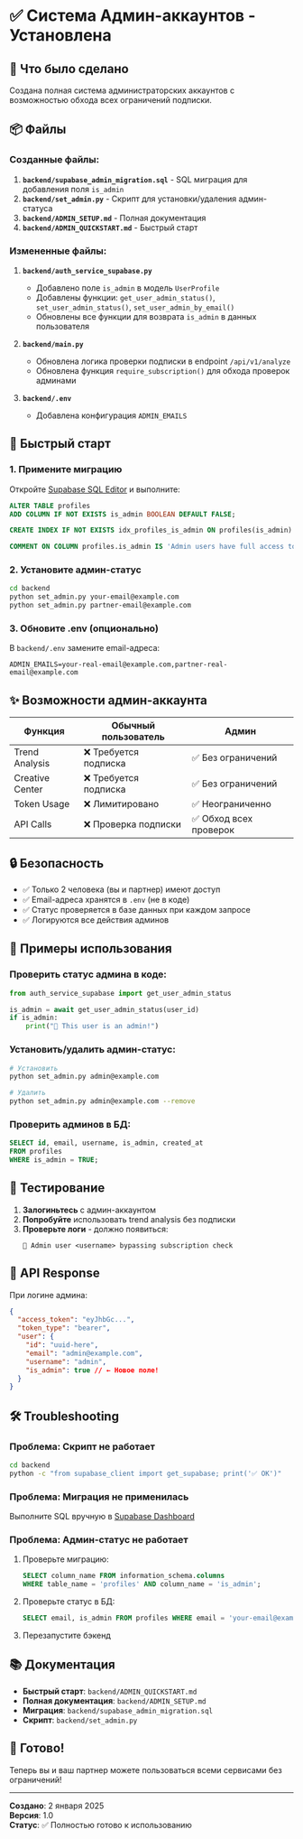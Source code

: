 # ✅ Система Админ-аккаунтов - Установлена

## 🎯 Что было сделано

Создана полная система администраторских аккаунтов с возможностью обхода всех ограничений подписки.

## 📦 Файлы

### Созданные файлы:

1. **`backend/supabase_admin_migration.sql`** - SQL миграция для добавления поля `is_admin`
2. **`backend/set_admin.py`** - Скрипт для установки/удаления админ-статуса
3. **`backend/ADMIN_SETUP.md`** - Полная документация
4. **`backend/ADMIN_QUICKSTART.md`** - Быстрый старт

### Измененные файлы:

1. **`backend/auth_service_supabase.py`**

   - Добавлено поле `is_admin` в модель `UserProfile`
   - Добавлены функции: `get_user_admin_status()`, `set_user_admin_status()`, `set_user_admin_by_email()`
   - Обновлены все функции для возврата `is_admin` в данных пользователя

2. **`backend/main.py`**

   - Обновлена логика проверки подписки в endpoint `/api/v1/analyze`
   - Обновлена функция `require_subscription()` для обхода проверок админами

3. **`backend/.env`**
   - Добавлена конфигурация `ADMIN_EMAILS`

## 🚀 Быстрый старт

### 1. Примените миграцию

Откройте [Supabase SQL Editor](https://supabase.com/dashboard/project/jynidxwtbjrxmsbfpqra/sql/new) и выполните:

```sql
ALTER TABLE profiles
ADD COLUMN IF NOT EXISTS is_admin BOOLEAN DEFAULT FALSE;

CREATE INDEX IF NOT EXISTS idx_profiles_is_admin ON profiles(is_admin) WHERE is_admin = TRUE;

COMMENT ON COLUMN profiles.is_admin IS 'Admin users have full access to all services without subscription limits';
```

### 2. Установите админ-статус

```bash
cd backend
python set_admin.py your-email@example.com
python set_admin.py partner-email@example.com
```

### 3. Обновите .env (опционально)

В `backend/.env` замените email-адреса:

```env
ADMIN_EMAILS=your-real-email@example.com,partner-real-email@example.com
```

## ✨ Возможности админ-аккаунта

| Функция         | Обычный пользователь  | Админ                  |
| --------------- | --------------------- | ---------------------- |
| Trend Analysis  | ❌ Требуется подписка | ✅ Без ограничений     |
| Creative Center | ❌ Требуется подписка | ✅ Без ограничений     |
| Token Usage     | ❌ Лимитировано       | ✅ Неограниченно       |
| API Calls       | ❌ Проверка подписки  | ✅ Обход всех проверок |

## 🔒 Безопасность

- ✅ Только 2 человека (вы и партнер) имеют доступ
- ✅ Email-адреса хранятся в `.env` (не в коде)
- ✅ Статус проверяется в базе данных при каждом запросе
- ✅ Логируются все действия админов

## 📝 Примеры использования

### Проверить статус админа в коде:

```python
from auth_service_supabase import get_user_admin_status

is_admin = await get_user_admin_status(user_id)
if is_admin:
    print("👑 This user is an admin!")
```

### Установить/удалить админ-статус:

```bash
# Установить
python set_admin.py admin@example.com

# Удалить
python set_admin.py admin@example.com --remove
```

### Проверить админов в БД:

```sql
SELECT id, email, username, is_admin, created_at
FROM profiles
WHERE is_admin = TRUE;
```

## 🧪 Тестирование

1. **Залогиньтесь** с админ-аккаунтом
2. **Попробуйте** использовать trend analysis без подписки
3. **Проверьте логи** - должно появиться:
   ```
   🔑 Admin user <username> bypassing subscription check
   ```

## 🎨 API Response

При логине админа:

```json
{
  "access_token": "eyJhbGc...",
  "token_type": "bearer",
  "user": {
    "id": "uuid-here",
    "email": "admin@example.com",
    "username": "admin",
    "is_admin": true // ← Новое поле!
  }
}
```

## 🛠️ Troubleshooting

### Проблема: Скрипт не работает

```bash
cd backend
python -c "from supabase_client import get_supabase; print('✅ OK')"
```

### Проблема: Миграция не применилась

Выполните SQL вручную в [Supabase Dashboard](https://supabase.com/dashboard/project/jynidxwtbjrxmsbfpqra/editor)

### Проблема: Админ-статус не работает

1. Проверьте миграцию:

   ```sql
   SELECT column_name FROM information_schema.columns
   WHERE table_name = 'profiles' AND column_name = 'is_admin';
   ```

2. Проверьте статус в БД:

   ```sql
   SELECT email, is_admin FROM profiles WHERE email = 'your-email@example.com';
   ```

3. Перезапустите бэкенд

## 📚 Документация

- **Быстрый старт**: `backend/ADMIN_QUICKSTART.md`
- **Полная документация**: `backend/ADMIN_SETUP.md`
- **Миграция**: `backend/supabase_admin_migration.sql`
- **Скрипт**: `backend/set_admin.py`

## 🎉 Готово!

Теперь вы и ваш партнер можете пользоваться всеми сервисами без ограничений!

---

**Создано**: 2 января 2025  
**Версия**: 1.0  
**Статус**: ✅ Полностью готово к использованию
